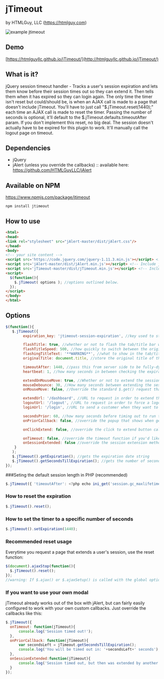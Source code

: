 # jTimeout
by HTMLGuy, LLC (https://htmlguy.com)

![example jtimeout](https://htmlguyllc.github.io/jTimeout/example.png)

## Demo
[https://htmlguyllc.github.io/jTimeout/](http://htmlguyllc.github.io/jTimeout/)

## What is it?
jQuery session timeout handler - Tracks a user's session expiration and lets them know before their session times out so they can extend it. Then tells them when it has expired so they can login again. The only time the timer isn't reset but could/should be, is when an AJAX call is made to a page that doesn't include jTimeout. You'll have to just call "$.jTimeout.reset(1440);" each time an AJAX call is made to reset the timer. Passing the number of seconds is optional, it'll default to the $.jTimeout.defaults.timeoutAfter param. If you don't implement this reset, no big deal. The session doesn't actually have to be expired for this plugin to work. It'll manually call the logout page on timeout.

## Dependencies
 - jQuery
 - jAlert (unless you override the callbacks) :: available here: https://github.com/HTMLGuyLLC/jAlert

## Available on NPM
https://www.npmjs.com/package/jtimeout
```
npm install jtimeout
```

## How to use
```html
<html>
<head>
<link rel="stylesheet" src="jAlert-master/dist/jAlert.css"/>
</head>
<body>
<!-- your site content -->
<script src='https://code.jquery.com/jquery-1.11.3.min.js'></script> <!-- Include jQuery -->
<script src='jAlert-master/dist/jAlert.min.js'></script> <!-- Include jAlert - Get it here: https://github.com/HTMLGuyLLC/jAlert -->
<script src='jTimeout-master/dist/jTimeout.min.js'></script> <!-- Include this Plugin -->
<script>
  $(function(){
    $.jTimeout( options ); //options outlined below.
  });
</script>
</body>
</html>
```

## Options
```javascript
$(function(){
   $.jTimeout({
		expiration_key: 'jtimeout-session-expiration', //key used to store expiration in localstorage (change this for multiple timers)

		flashTitle: true, //whether or not to flash the tab/title bar when about to timeout, or after timing out
		flashTitleSpeed: 500, //how quickly to switch between the original title, and the warning text
		flashingTitleText: '**WARNING**', //what to show in the tab/title bar when about to timeout, or after timing out
		originalTitle: document.title, //store the original title of this page

		timeoutAfter: 1440, //pass this from server side to be fully-dynamic. For PHP: ini_get('session.gc_maxlifetime'); - 1440 is generally the default timeout
		heartbeat: 1, //how many seconds in between checking the expiration - warning: changing this can effect your prior countdown warning and timeout - for best results, stick with 1

		extendOnMouseMove: true, //Whether or not to extend the session when the mouse is moved
		mouseDebounce: 30, //How many seconds between extending the session when the mouse is moved (instead of extending a billion times within 5 seconds)
		onMouseMove: false, //Override the standard $.get() request that uses the extendUrl with your own function.

		extendUrl: '/dashboard', //URL to request in order to extend the session.
		logoutUrl: '/logout', //URL to request in order to force a logout after the timeout. This way you can end a session early based on a shorter timeout OR if the front-end timeout doesn't sync with the backend one perfectly, you don't look like an idiot.
		loginUrl: '/login', //URL to send a customer when they want to log back in

		secondsPrior: 60, //how many seconds before timing out to run the next callback (onPriorCallback)
		onPriorCallback: false, //override the popup that shows when getting within x seconds of timing out

		onClickExtend: false, //override the click to extend button callback

		onTimeout: false, //override the timeout function if you'd like
		onSessionExtended: false //override the session extension method (triggered only after a timeout)
	}
   );
   $.jTimeout().getExpiration(); //gets the expiration date string
   $.jTimeout().getSecondsTillExpiration(); //gets the number of seconds until the session expires
});
```

###Seting the default session length in PHP (recommended)
```javascript
$.jTimeout({ 'timeoutAfter': <?php echo ini_get('session.gc_maxlifetime'); ?> });
```

### How to reset the expiration
```javascript
$.jTimeout().reset();
```

### How to set the timer to a specific number of seconds
```javascript
$.jTimeout().setExpiration(1440);
```

### Recommended reset usage
Everytime you request a page that extends a user's session, use the reset function:
```javascript
$(document).ajaxStop(function(){
  $.jTimeout().reset();
});
//warning: If $.ajax() or $.ajaxSetup() is called with the global option set to false, the .ajaxStop() method will not fire.
```

### If you want to use your own modal
jTimeout already works out of the box with jAlert, but can fairly easily configured to work with your own custom callbacks. Just override the callbacks like this:
```javascript
$.jTimeout({
  onTimeout: function(jTimeout){
      console.log('Session timed out!');
  },
  onPriorCallback: function(jTimeout){
      var secondsLeft = jTimeout.getSecondsTillExpiration();
      console.log('You will be timed out in: '+secondsLeft+' seconds');
  },
  onSessionExtended:function(jTimeout){
      console.log('Session timed out, but then was extended by another tab or request.');
  }
});
```
